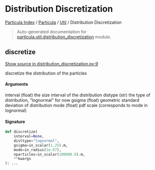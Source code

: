 # Distribution Discretization

[Particula Index](../../README.md#particula-index) / [Particula](../index.md#particula) / [Util](./index.md#util) / Distribution Discretization

> Auto-generated documentation for [particula.util.distribution_discretization](../../../../particula/util/distribution_discretization.py) module.

## discretize

[Show source in distribution_discretization.py:9](../../../../particula/util/distribution_discretization.py#L9)

discretize the distribution of the particles

#### Arguments

interval    (float) the size interval of the distribution
distype     (str)   the type of distribution, "lognormal" for now
gsigma      (float) geometric standard deviation of distribution
mode        (float) pdf scale (corresponds to mode in lognormal)

#### Signature

```python
def discretize(
    interval=None,
    disttype="lognormal",
    gsigma=in_scalar(1.25).m,
    mode=in_radius(1e-07),
    nparticles=in_scalar(100000.0).m,
    **kwargs
): ...
```
